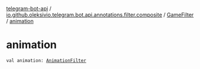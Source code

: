 [telegram-bot-api](../../index.md) / [io.github.oleksivio.telegram.bot.api.annotations.filter.composite](../index.md) / [GameFilter](index.md) / [animation](./animation.md)

# animation

`val animation: `[`AnimationFilter`](../-animation-filter/index.md)